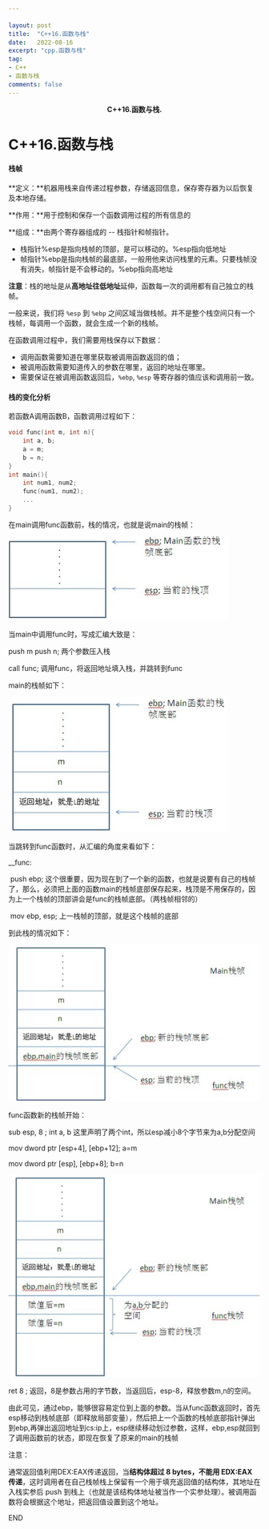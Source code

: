 ```yaml
---

layout: post
title:  "C++16.函数与栈"
date:   2022-08-16
excerpt: "cpp.函数与栈"
tag:
- C++
- 函数与栈
comments: false
---
```


<center><b>C++16.函数与栈.</b> </center>

# C++16.函数与栈

#### 栈帧

**定义：**机器用栈来自传递过程参数，存储返回信息，保存寄存器为以后恢复及本地存储。

**作用：**用于控制和保存一个函数调用过程的所有信息的

**组成：**由两个寄存器组成的 -- 栈指针和帧指针。

- 栈指针%esp是指向栈帧的顶部，是可以移动的。%esp指向低地址
- 帧指针%ebp是指向栈帧的最底部，一般用他来访问栈里的元素。只要栈帧没有消失，帧指针是不会移动的。%ebp指向高地址

**注意**：栈的地址是从**高地址往低地址**延伸，函数每一次的调用都有自己独立的栈帧。

一般来说，我们将 `%esp` 到 `%ebp` 之间区域当做栈帧。并不是整个栈空间只有一个栈帧，每调用一个函数，就会生成一个新的栈帧。

在函数调用过程中，我们需要用栈保存以下数据：

- 调用函数需要知道在哪里获取被调用函数返回的值；
- 被调用函数需要知道传入的参数在哪里，返回的地址在哪里。
- 需要保证在被调用函数返回后，`%ebp`, `%esp` 等寄存器的值应该和调用前一致。



#### 栈的变化分析

若函数A调用函数B，函数调用过程如下：

```c++
void func(int m, int n){
    int a, b;
    a = m;
    b = n;
}
int main(){
    int num1, num2;
    func(num1, num2);
    ...
}
```

在main调用func函数前，栈的情况，也就是说main的栈帧：

![image-20220828153621743](https://raw.githubusercontent.com/Marisssssa/ImageBed/main/%E6%A0%88%E5%B8%A71.png)

当main中调用func时，写成汇编大致是：

push m  push n; 两个参数压入栈

call func; 调用func，将返回地址填入栈，并跳转到func

main的栈帧如下：

![image-20220828153756266](https://raw.githubusercontent.com/Marisssssa/ImageBed/main/%E6%A0%88%E5%B8%A72.png)

当跳转到func函数时，从汇编的角度来看如下：

__func:

​    push ebp; 这个很重要，因为现在到了一个新的函数，也就是说要有自己的栈帧了，那么，必须把上面的函数main的栈帧底部保存起来，栈顶是不用保存的，因为上一个栈帧的顶部讲会是func的栈帧底部。（两栈帧相邻的）

​    mov ebp, esp; 上一栈帧的顶部，就是这个栈帧的底部

到此栈的情况如下：

![image-20220828154038074](https://raw.githubusercontent.com/Marisssssa/ImageBed/main/%E6%A0%88%E5%B8%A73.png)

func函数新的栈帧开始：

sub esp, 8  ; int a, b 这里声明了两个int，所以esp减小8个字节来为a,b分配空间

mov dword ptr [esp+4], [ebp+12];  a=m

mov dword ptr [esp], [ebp+8]; b=n     

![image-20220828154329979](https://raw.githubusercontent.com/Marisssssa/ImageBed/main/%E6%A0%88%E5%B8%A74.png)

 ret 8  ; 返回，8是参数占用的字节数，当返回后，esp-8，释放参数m,n的空间。

由此可见，通过ebp，能够很容易定位到上面的参数。当从func函数返回时，首先esp移动到栈帧底部（即释放局部变量），然后把上一个函数的栈帧底部指针弹出到ebp,再弹出返回地址到cs:ip上，esp继续移动划过参数，这样，ebp,esp就回到了调用函数前的状态，即现在恢复了原来的main的栈帧

注意：

通常返回值利用DEX:EAX传递返回，当**结构体超过 8 bytes，不能用 EDX:EAX 传递**，这时调用者在自己栈帧栈上保留有一个用于填充返回值的结构体，其地址在入栈实参后 push 到栈上（也就是该结构体地址被当作一个实参处理）。被调用函数将会根据这个地址，把返回值设置到这个地址。



END